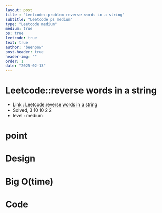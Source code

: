 ```yaml
---
layout: post
title : "Leetcode::problem reverse words in a string"
subtitle: "Leetcode ps medium"
type: "Leetcode medium"
medium: true
ps: true
leetcode: true
text: true
author: "beenpow"
post-header: true
header-img: ""
order: 1
date: "2025-02-13"
---
```


# Leetcode::reverse words in a string
- [Link : Leetcode:reverse words in a string]()
- Solved, 3 10 10 2 2
- level : medium
# point

# Design


# Big O(time)

# Code

```cpp

```